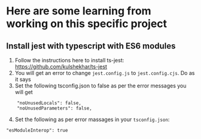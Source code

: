 # Here are some learning from working on this specific project

## Install jest with typescript with ES6 modules
1) Follow the instructions here to install ts-jest: https://github.com/kulshekhar/ts-jest
2) You will get an error to change `jest.config.js` to `jest.config.cjs`. Do as it says
3) Set the following tsconfig.json to false as per the error messages you will get
```
    "noUnusedLocals": false,
    "noUnusedParameters": false,
```
4) Set the following as per error massages in your `tsconfig.json`:
```
"esModuleInterop": true
```